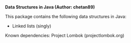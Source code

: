 <b>Data Structures in Java (Author: chetan89)</b>

This package contains the following data structures in Java:

- Linked lists (singly)

Known dependencies: Project Lombok (projectlombok.org)
